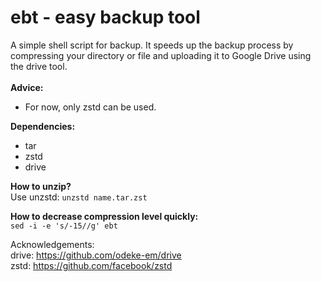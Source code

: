 # ebt - easy backup tool
A simple shell script for backup. It speeds up the backup process by compressing your directory or file and uploading it to Google Drive using the drive tool. </br> </br>
**Advice:**
- For now, only zstd can be used.

**Dependencies:**
- tar
- zstd
- drive

**How to unzip?** </br>
Use unzstd:
```unzstd name.tar.zst```

**How to decrease compression level quickly:** </br>
```sed -i -e 's/-15//g' ebt```

Acknowledgements: <br>
drive: https://github.com/odeke-em/drive </br>
zstd: https://github.com/facebook/zstd
